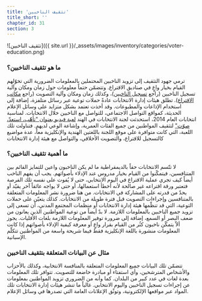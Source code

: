 ```yaml
---
title: 'تثقيف الناخبين'
title_short: ''
chapter_id: 31
section: 3
---
```


![تثقيف الناخبين]({{ site.url }}/\_assets/images/inventory/categories/voter-education.png)

### ما هو تثقيف الناخبين؟

ترمي جهود التثقيف إلى تزويد الناخبين المحتملين بالمعلومات الضرورية التي تخوّلهم القيام بخيار واعٍ في صناديق الاقتراع. وتتضمّن حتماً معلومات حول زمان ومكان وآلية تسجيل الناخبين (راجع [تسجيل الناخبين](/ar/guide/key-categories/voter-registration/))، وكذلك زمان ومكان وآلية التصويت (راجع [مكاتب الاقتراع](/ar/guide/key-categories/polling-stations/)). تطلق هيئات إدارة الانتخابات عادةً حملات توعية عبر رسائل متلفزة، إضافة إلى استخدام الإذاعات والمطبوعات. وقد أخذت تعتمد بشكل متزايد على وسائل الإعلام الحديثة، كمواقع التواصل الاجتماعي، للتواصل مع الناخبين خلال الانتخابات. لمناسبة انتخابات العام 2014، استحدثت لجنة الانتخابات في الهند [لعبة فيديو بعنوان "تأهّب، استعدّ، صوّت"](http://eci.nic.in/eci_main1/Sveep/maze_english/index_english.html) لتثقيف المواطنين من جميع الفئات العمرية، وإشاعة الوعي لديهم. فتناولت تلك اللعبة، التي كانت متوافرة على موقع اللجنة باللغتين الهندية والإنكليزية معاً، عدة مواضيع كالتسجيل للاقتراع، والتصويت الأخلاقي، والتواصل مع هيئة إدارة الانتخابات

### ما أهمية تثقيف الناخبين؟

لا تتّسم الانتخابات حقاً بالديمقراطية ما لم يكن الناخبون واعين للتمايز القائم بين المتنافسين، فيتمكّنوا من القيام بخيار مدروس عند الإدلاء بأصواتهم. يجب أن يفهم الناخب أيضاً كيف تجري عملية الاقتراع في اليوم الانتخابي، حتى لا يُفوت على نفسه تلك الفرصة فتعتبر ورقة اقتراعه غير صالحة لأنه أخطأ استعمالها، أو حتى لا يواجه عائقاً آخر يقيّد أو يحدّ من قدرته على المشاركة في الانتخابات. من هنا ضرورة نشر المعلومات المتعلقة بالمتنافسين وإجراءات التصويت قبل فترة طويلة من الانتخابات. كذلك يتعيّن على حملات التوعية، التي قد تنظّمها هيئة إدارة الانتخابات أو منظمات المجتمع المدني، أن تسعى إلى تزويد جميع الناخبين بالمعلومات اللازمة. لا بدّ أيضاً من توعية المواطنين الذين يعانون من ضعف البصر أو السمع، إضافة إلى ضرورة توفير المعلومات اللازمة بلغات الأقليات. يجوز ألاّ يتمكّن ناخبون كثُر من القيام بقرار واعٍ أو معرفة كيفية الإدلاء بأصواتهم إذا كانت المعلومات منشورة باللغة الإنكليزية فقط فيما شريحة واسعة من المواطنين تتكلّم الإسبانية.

### مثال عن البيانات المتعلقة بتثقيف الناخبين

تتضمّن تلك البيانات جميع المعلومات المتعلقة بالمنافسة الانتخابية، وكذلك بالأحزاب والأشخاص المترشحين، وأي استفتاء أو مبادرة خاضعة للتصويت. تتوافر تلك المعلومات بعدة لغات في عدد كبير من البلدان. كما وأنه من الضروري تزويد المواطنين بمعلومات عن إجراءات تسجيل الناخبين واليوم الانتخابي. غالباً ما تنشر هيئات إدارة الانتخابات تلك المواد عبر مواقعها الإلكترونية، وتوثّق الإعلانات العامة التي تصدرها في وسائل الإعلام.
